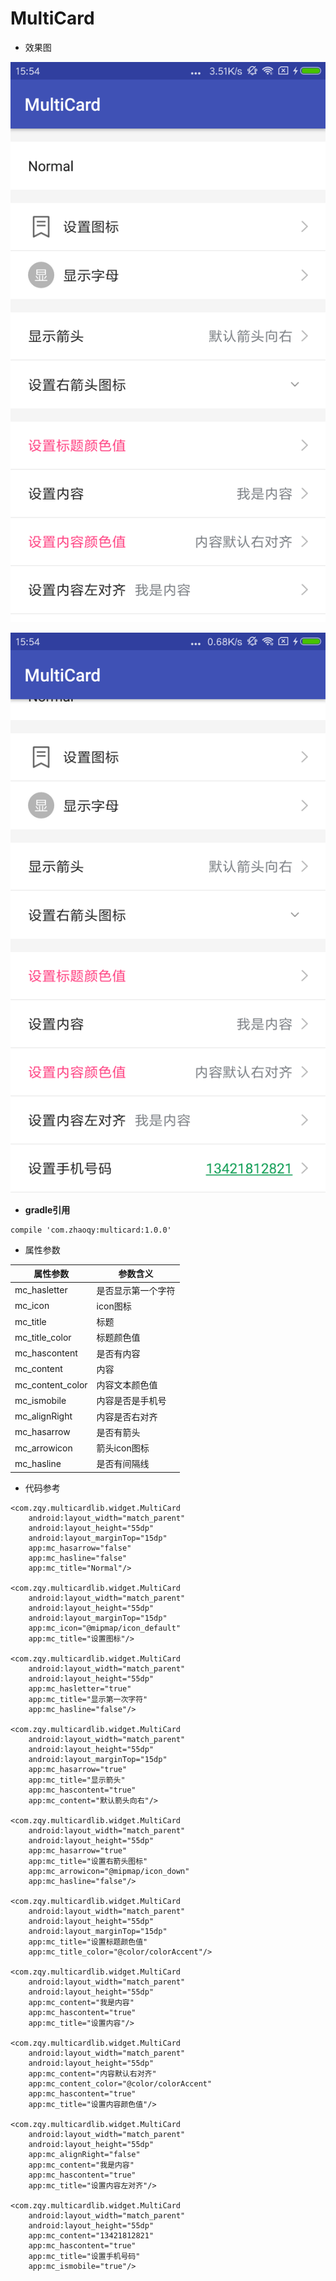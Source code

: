 # MultiCard


- 效果图

![image](https://github.com/zhaoqingyue/MultiCard/blob/master/img/1.png)

![image](https://github.com/zhaoqingyue/MultiCard/blob/master/img/2.png)


- **gradle引用**


```
compile 'com.zhaoqy:multicard:1.0.0'
```

- 属性参数


属性参数 | 参数含义
---|---
mc_hasletter | 是否显示第一个字符
mc_icon | icon图标
mc_title | 标题
mc_title_color | 标题颜色值
mc_hascontent | 是否有内容
mc_content | 内容
mc_content_color | 内容文本颜色值
mc_ismobile | 内容是否是手机号
mc_alignRight | 内容是否右对齐
mc_hasarrow | 是否有箭头
mc_arrowicon | 箭头icon图标
mc_hasline | 是否有间隔线


- 代码参考


```
<com.zqy.multicardlib.widget.MultiCard
    android:layout_width="match_parent"
    android:layout_height="55dp"
    android:layout_marginTop="15dp"
    app:mc_hasarrow="false"
    app:mc_hasline="false"
    app:mc_title="Normal"/>

<com.zqy.multicardlib.widget.MultiCard
    android:layout_width="match_parent"
    android:layout_height="55dp"
    android:layout_marginTop="15dp"
    app:mc_icon="@mipmap/icon_default"
    app:mc_title="设置图标"/>

<com.zqy.multicardlib.widget.MultiCard
    android:layout_width="match_parent"
    android:layout_height="55dp"
    app:mc_hasletter="true"
    app:mc_title="显示第一次字符"
    app:mc_hasline="false"/>

<com.zqy.multicardlib.widget.MultiCard
    android:layout_width="match_parent"
    android:layout_height="55dp"
    android:layout_marginTop="15dp"
    app:mc_hasarrow="true"
    app:mc_title="显示箭头"
    app:mc_hascontent="true"
    app:mc_content="默认箭头向右"/>

<com.zqy.multicardlib.widget.MultiCard
    android:layout_width="match_parent"
    android:layout_height="55dp"
    app:mc_hasarrow="true"
    app:mc_title="设置右箭头图标"
    app:mc_arrowicon="@mipmap/icon_down"
    app:mc_hasline="false"/>

<com.zqy.multicardlib.widget.MultiCard
    android:layout_width="match_parent"
    android:layout_height="55dp"
    android:layout_marginTop="15dp"
    app:mc_title="设置标题颜色值"
    app:mc_title_color="@color/colorAccent"/>

<com.zqy.multicardlib.widget.MultiCard
    android:layout_width="match_parent"
    android:layout_height="55dp"
    app:mc_content="我是内容"
    app:mc_hascontent="true"
    app:mc_title="设置内容"/>

<com.zqy.multicardlib.widget.MultiCard
    android:layout_width="match_parent"
    android:layout_height="55dp"
    app:mc_content="内容默认右对齐"
    app:mc_content_color="@color/colorAccent"
    app:mc_hascontent="true"
    app:mc_title="设置内容颜色值"/>

<com.zqy.multicardlib.widget.MultiCard
    android:layout_width="match_parent"
    android:layout_height="55dp"
    app:mc_alignRight="false"
    app:mc_content="我是内容"
    app:mc_hascontent="true"
    app:mc_title="设置内容左对齐"/>

<com.zqy.multicardlib.widget.MultiCard
    android:layout_width="match_parent"
    android:layout_height="55dp"
    app:mc_content="13421812821"
    app:mc_hascontent="true"
    app:mc_title="设置手机号码"
    app:mc_ismobile="true"/>
```

